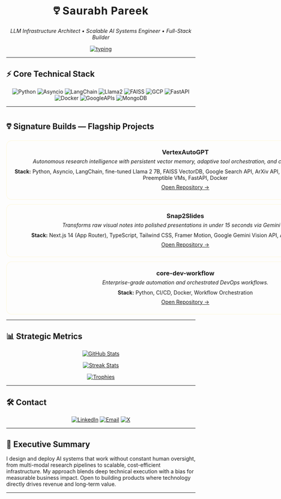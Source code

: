 <!-- ======= 🜵 Profile Overview ======= -->

<p align="center">
  <h1 align="center">🜵 <strong style="letter-spacing:1px">Saurabh Pareek</strong></h1>
  <p align="center"><em>LLM Infrastructure Architect • Scalable AI Systems Engineer • Full-Stack Builder</em></p>

  <!-- animated typing -->
  <div align="center">
    <a href="https://git.io/typing-svg">
      <img src="https://readme-typing-svg.herokuapp.com?font=JetBrains+Mono&size=24&pause=1000&color=F8F8F2&center=true&vCenter=true&width=700&lines=Architecting+AI+That+Prints+Money;Precision+MLOps+%26+Vector+Search+Specialist;High-Efficiency+LLM+Infrastructure;Zero-Friction+Product+Execution" alt="typing">
    </a>
  </div>
</p>

---

## ⚡ Core Technical Stack
<div align="center">
<p>
<img alt="Python" src="https://img.shields.io/badge/Python-000000?style=for-the-badge&logo=python&logoColor=gold"> 
<img alt="Asyncio" src="https://img.shields.io/badge/Asyncio-000000?style=for-the-badge&logoColor=white"> 
<img alt="LangChain" src="https://img.shields.io/badge/LangChain-000000?style=for-the-badge&logoColor=white"> 
<img alt="Llama2" src="https://img.shields.io/badge/Llama2-000000?style=for-the-badge"> 
<img alt="FAISS" src="https://img.shields.io/badge/FAISS-000000?style=for-the-badge"> 
<img alt="GCP" src="https://img.shields.io/badge/GCP-000000?style=for-the-badge&logo=googlecloud&logoColor=white"> 
<img alt="FastAPI" src="https://img.shields.io/badge/FastAPI-000000?style=for-the-badge&logo=fastapi&logoColor=gold"> 
<img alt="Docker" src="https://img.shields.io/badge/Docker-000000?style=for-the-badge&logo=docker&logoColor=white"> 
<img alt="GoogleAPIs" src="https://img.shields.io/badge/Google%20APIs-000000?style=for-the-badge"> 
<img alt="MongoDB" src="https://img.shields.io/badge/MongoDB-000000?style=for-the-badge&logo=mongodb&logoColor=gold">
</p>
</div>

---

## 🜵 Signature Builds — Flagship Projects
<div align="center">

<!-- Card 1 -->
<div style="background: rgba(255,255,255,0.03); border: 1px solid rgba(255,215,0,0.15); border-radius:14px; padding:16px; width:920px; margin:12px auto;">
  <h3 style="margin:4px 0;"> <strong>VertexAutoGPT</strong></h3>
  <p style="margin:6px 0 10px 0;"><em>Autonomous research intelligence with persistent vector memory, adaptive tool orchestration, and cloud cost optimization.</em></p>
  <p style="margin:6px 0;"><strong>Stack:</strong> Python, Asyncio, LangChain, fine-tuned Llama 2 7B, FAISS VectorDB, Google Search API, ArXiv API, Browse, Code Execution, GCP Preemptible VMs, FastAPI, Docker</p>
  <p style="margin:8px 0;">
    <a href="https://github.com/SaurabhCodesAI/VertexAutoGPT" target="_blank">Open Repository →</a>
  </p>
</div>

<!-- Card 2 -->
<div style="background: rgba(255,255,255,0.03); border: 1px solid rgba(255,215,0,0.15); border-radius:14px; padding:16px; width:920px; margin:12px auto;">
  <h3 style="margin:4px 0;"> <strong>Snap2Slides</strong></h3>
  <p style="margin:6px 0 10px 0;"><em>Transforms raw visual notes into polished presentations in under 15 seconds via Gemini Vision Pro.</em></p>
  <p style="margin:6px 0;"><strong>Stack:</strong> Next.js 14 (App Router), TypeScript, Tailwind CSS, Framer Motion, Google Gemini Vision API, Auth0 (JWT), MongoDB</p>
  <p style="margin:8px 0;">
    <a href="https://github.com/SaurabhCodesAI/Snap2Slides" target="_blank">Open Repository →</a>
  </p>
</div>

<!-- Card 3 -->
<div style="background: rgba(255,255,255,0.03); border: 1px solid rgba(255,215,0,0.15); border-radius:14px; padding:16px; width:920px; margin:12px auto;">
  <h3 style="margin:4px 0;"> <strong>core-dev-workflow</strong></h3>
  <p style="margin:6px 0 10px 0;"><em>Enterprise-grade automation and orchestrated DevOps workflows.</em></p>
  <p style="margin:6px 0;"><strong>Stack:</strong> Python, CI/CD, Docker, Workflow Orchestration</p>
  <p style="margin:8px 0;">
    <a href="https://github.com/SaurabhCodesAI/core-dev-workflow" target="_blank">Open Repository →</a>
  </p>
</div>

</div>

---

## 📊 Strategic Metrics
<div align="center">

[![GitHub Stats](https://github-readme-stats.vercel.app/api?username=SaurabhCodesAI&show_icons=true&theme=highcontrast&count_private=true&hide_border=true&title_color=FFD700&icon_color=FFD700&text_color=ffffff&bg_color=000000)](https://github.com/SaurabhCodesAI)

[![Streak Stats](https://github-readme-streak-stats.herokuapp.com/?user=SaurabhCodesAI&theme=highcontrast&hide_border=true&ring=FFD700&fire=FFD700&currStreakLabel=FFD700)](https://github.com/SaurabhCodesAI)

[![Trophies](https://github-profile-trophy.vercel.app/?username=SaurabhCodesAI&theme=algolia&margin-w=5&margin-h=5&column=4&no-bg=true&no-frame=true)](https://github.com/SaurabhCodesAI)

</div>

---

## 🛠️ Contact 
<div align="center">
  <a href="https://www.linkedin.com/in/saurabh-pareek-5b1702331" target="_blank"><img alt="LinkedIn" src="https://img.shields.io/badge/LinkedIn-000000?style=for-the-badge&logo=linkedin&logoColor=gold"/></a>
  <a href="mailto:saurabhpareek228@gmail.com"><img alt="Email" src="https://img.shields.io/badge/Email-000000?style=for-the-badge&logo=gmail&logoColor=gold"/></a>
  <a href="https://x.com/Saurabh784088" target="_blank"><img alt="X" src="https://img.shields.io/badge/X-000000?style=for-the-badge&logo=twitter&logoColor=gold"/></a>
</div>

---

## 🧭 Executive Summary
I design and deploy AI systems that work without constant human oversight, from multi-modal research pipelines to scalable, cost-efficient infrastructure. My approach blends deep technical execution with a bias for measurable business impact. Open to building products where technology directly drives revenue and long-term value.

---

<!-- ======= End README ======= -->
